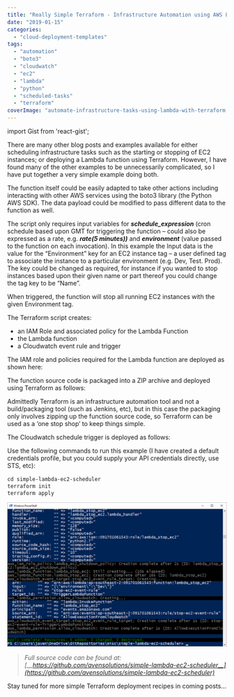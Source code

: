 ```yaml
---
title: "Really Simple Terraform - Infrastructure Automation using AWS Lambda"
date: "2019-01-15"
categories: 
  - "cloud-deployment-templates"
tags: 
  - "automation"
  - "boto3"
  - "cloudwatch"
  - "ec2"
  - "lambda"
  - "python"
  - "scheduled-tasks"
  - "terraform"
coverImage: "automate-infrastructure-tasks-using-lambda-with-terraform.png"
---
```


import Gist from 'react-gist';

There are many other blog posts and examples available for either scheduling infrastructure tasks such as the starting or stopping of EC2 instances; or deploying a Lambda function using Terraform. However, I have found many of the other examples to be unnecessarily complicated, so I have put together a very simple example doing both.

The function itself could be easily adapted to take other actions including interacting with other AWS services using the boto3 library (the Python AWS SDK). The data payload could be modified to pass different data to the function as well.

The script only requires input variables for **_schedule\_expression_** (cron schedule based upon GMT for triggering the function – could also be expressed as a rate, e.g. **_rate(5 minutes))_** and **_environment_** (value passed to the function on each invocation). In this example the Input data is the value for the “Environment” key for an EC2 instance tag – a user defined tag to associate the instance to a particular environment (e.g. Dev, Test. Prod). The key could be changed as required, for instance if you wanted to stop instances based upon their given name or part thereof you could change the tag key to be “Name”.

When triggered, the function will stop all running EC2 instances with the given Environment tag.

The Terraform script creates:

- an IAM Role and associated policy for the Lambda Function
- the Lambda function
- a Cloudwatch event rule and trigger

The IAM role and policies required for the Lambda function are deployed as shown here:

<Gist id="6b8ed7c149a60e823361ee282615b826" 
/>

The function source code is packaged into a ZIP archive and deployed using Terraform as follows:

<Gist id="ca6a26a62302ff809eae028bbfb28b41" 
/>

Admittedly Terraform is an infrastructure automation tool and not a build/packaging tool (such as Jenkins, etc), but in this case the packaging only involves zipping up the function source code, so Terraform can be used as a ‘one stop shop’ to keep things simple.

The Cloudwatch schedule trigger is deployed as follows:

<Gist id="7920fda821eb4f03d8ba942da572180c" 
/>

Use the following commands to run this example (I have created a default credentials profile, but you could supply your API credentials directly, use STS, etc):

```
cd simple-lambda-ec2-scheduler
terraform init
terraform apply
```

![Terraform output](images/terraform-screenshot.png)

> *Full source code can be found at: [__https://github.com/avensolutions/simple-lambda-ec2-scheduler__](https://github.com/avensolutions/simple-lambda-ec2-scheduler)*

Stay tuned for more simple Terraform deployment recipes in coming posts…
